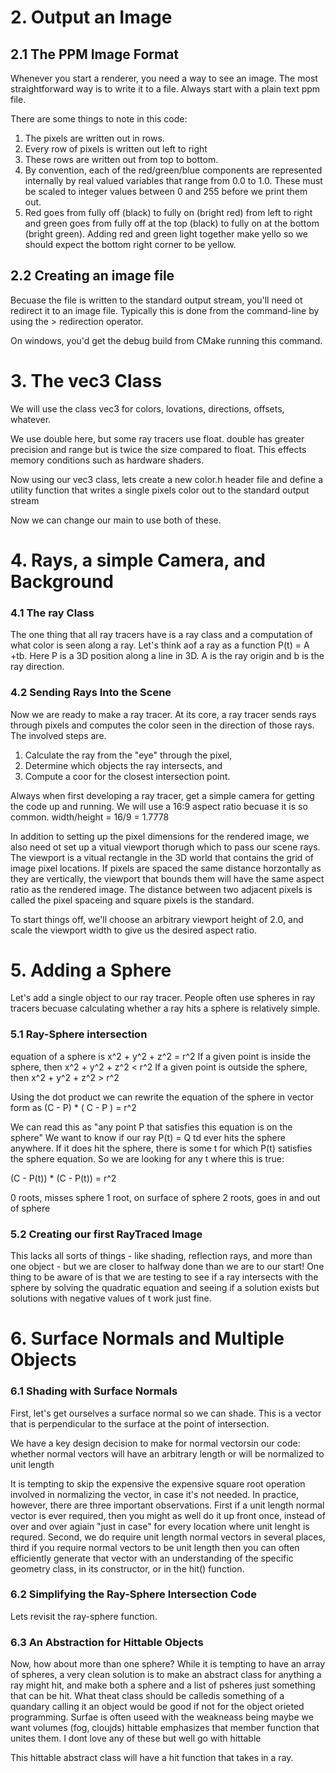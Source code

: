 # 2. Output an Image

## 2.1 The PPM Image Format

Whenever you start a renderer, you need a way to see an image. The most straightforward way is to write it to a file. Always start with a plain text ppm file. 

There are some things to note in this code:
1. The pixels are written out in rows.
2. Every row of pixels is written out left to right
3. These rows are written out from top to bottom.
4. By convention, each of the red/green/blue components are represented internally by real valued variables that range from 0.0 to 1.0. These must be scaled to integer values between 0 and 255 before we print them out.
5. Red goes from fully off (black) to fully on (bright red) from left to right and green goes from fully off at the top (black) to fully on at the bottom (bright green). Adding red and green light together make yello so we should expect the bottom right corner to be yellow. 


## 2.2 Creating an image file

Becuase the file is written to the standard output stream, you'll need ot redirect it to an image file. Typically this is done from the command-line by using the > redirection operator.

On windows, you'd get the debug build from CMake running this command.

# 3. The vec3 Class
We will use the class vec3 for colors, lovations, directions, offsets, whatever. 

We use double here, but some ray tracers use float. double has greater precision and range but is twice the size compared to float. This effects memory conditions such as hardware shaders.

Now using our vec3 class, lets create a new color.h header file and define a utility function that writes a single pixels color out to the standard output stream

Now we can change our main to use both of these.

# 4. Rays, a simple Camera, and Background

### 4.1 The ray Class
The one thing that all ray tracers have is a ray class and a computation of what color is seen along a ray. Let's think aof a ray as a function P(t) = A +tb. Here P is a 3D position along a line in 3D. A is the ray origin and b is the ray direction. 

### 4.2 Sending Rays Into the Scene
Now we are ready to make a ray tracer. At its core, a ray tracer sends rays through pixels and computes the color seen in the direction of those rays. The involved steps are.

1. Calculate the ray from the "eye" through the pixel,
2. Determine which objects the ray intersects, and
3. Compute a coor for the closest intersection point. 

Always when first developing a ray tracer, get a simple camera for getting the code up and running. We will use a 16:9 aspect ratio becuase it is so common. 
width/height = 16/9 = 1.7778

In addition to setting up the pixel dimensions for the rendered image, we also need ot set up a vitual viewport thorugh which to pass our scene rays. The viewport is a vitual rectangle in the 3D world that contains the grid of image pixel locations. If pixels are spaced the same distance horzontally as they are vertically, the viewport that bounds them will have the same aspect ratio as the rendered image. The distance between two adjacent pixels is called the pixel spaceing and square pixels is the standard. 

To start things off, we'll choose an arbitrary viewport height of 2.0, and scale the viewport width to give us the desired aspect ratio. 

# 5. Adding a Sphere
Let's add a single object to our ray tracer. People often use spheres in ray tracers becuase calculating whether a ray hits a sphere is relatively simple. 

###  5.1 Ray-Sphere intersection 
equation of a sphere is 
x^2 + y^2 + z^2 = r^2
If a given point  is inside the sphere, then x^2 + y^2 + z^2 < r^2
If a given point  is outside the sphere, then x^2 + y^2 + z^2 > r^2

Using the dot product we can rewrite the equation of the sphere in vector form as (C - P) * ( C - P ) = r^2

We can read this as "any point P that satisfies this equation is on the sphere" We want to know if our ray P(t) = Q td ever hits the sphere anywhere. If it does hit the sphere, there is some t for which P(t) satisfies the sphere equation. So we are looking for any t where this is true: 

(C - P(t)) * (C - P(t)) = r^2


0 roots, misses sphere
1 root, on surface of sphere
2 roots, goes in and out of sphere

### 5.2 Creating our first RayTraced Image
This lacks all sorts of things - like shading, reflection rays, and more than one object - but we are closer to halfway done than we are to our start! One thing to be aware of is that we are testing to see if a ray intersects with the sphere by solving the quadratic equation and seeing if a solution exists but solutions with negative values of t work just fine. 


# 6. Surface Normals and Multiple Objects

### 6.1 Shading with Surface Normals
First, let's get ourselves a surface normal so we can shade. This is a vector that is perpendicular to the surface at the point of intersection. 

We have a key design decision to make for normal vectorsin our code: whether normal vectors will have an arbitrary length or will be normalized to unit length

It is tempting to skip the expensive the expensive square root operation involved in normalizing the vector, in case it's not needed. In practice, however, there are three important observations. First if a unit length normal vector is ever required, then you might as well do it up front once, instead of over and over agiain "just in case" for every location where unit lenght is requred. Second, we do require unit length normal vectors in several places, third if you require normal vectors to be unit length then you can often efficiently generate that vector with an understanding of the specific geometry class, in its constructor, or in the hit() function. 

### 6.2 Simplifying the Ray-Sphere Intersection Code

Lets revisit the ray-sphere function.

### 6.3 An Abstraction for Hittable Objects
Now, how about more than one sphere? While it is tempting to have an array of spheres, a very clean solution is to make an abstract class for anything a ray might hit, and make both a sphere and a list of psheres just something that can be hit. What theat class should be calledis something of a quandary calling it an object would be good if not for the object orieted programming. Surfae is often useed with the weakneass being maybe we want volumes (fog, cloujds) hittable emphasizes that member function that unites them. I dont love any of these but well go with hittable

This hittable abstract class will have a hit function that takes in a ray. 